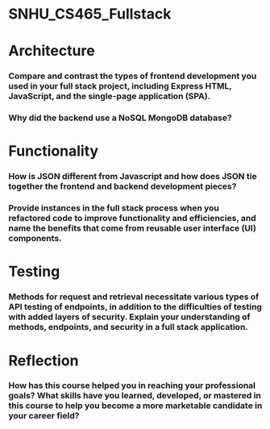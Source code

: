 # SNHU_CS465_Fullstack

# Architecture

### Compare and contrast the types of frontend development you used in your full stack project, including Express HTML, JavaScript, and the single-page application (SPA).
### Why did the backend use a NoSQL MongoDB database?



# Functionality

### How is JSON different from Javascript and how does JSON tie together the frontend and backend development pieces?
### Provide instances in the full stack process when you refactored code to improve functionality and efficiencies, and name the benefits that come from reusable user interface (UI) components.

# Testing

### Methods for request and retrieval necessitate various types of API testing of endpoints, in addition to the difficulties of testing with added layers of security. Explain your understanding of methods, endpoints, and security in a full stack application.

# Reflection

### How has this course helped you in reaching your professional goals? What skills have you learned, developed, or mastered in this course to help you become a more marketable candidate in your career field?
